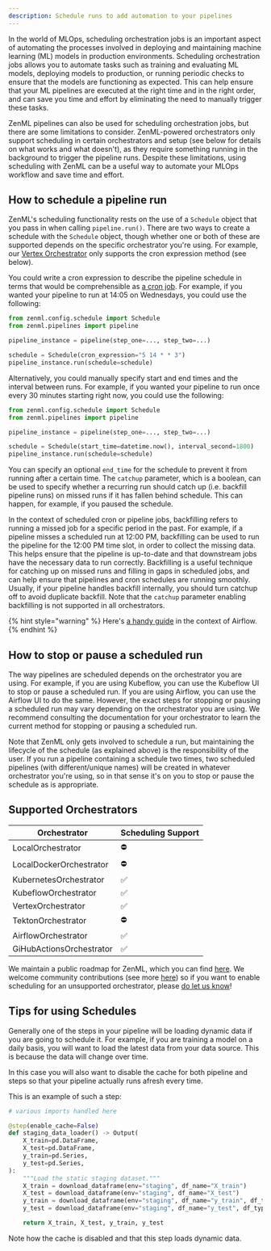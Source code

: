 ```yaml
---
description: Schedule runs to add automation to your pipelines
---
```


In the world of MLOps, scheduling orchestration jobs is an important aspect of automating the processes involved in deploying and maintaining machine learning (ML) models in production environments. Scheduling orchestration jobs allows you to automate tasks such as training and evaluating ML models, deploying models to production, or running periodic checks to ensure that the models are functioning as expected. This can help ensure that your ML pipelines are executed at the right time and in the right order, and can save you time and effort by eliminating the need to manually trigger these tasks.

ZenML pipelines can also be used for scheduling orchestration jobs, but there are some limitations to consider. ZenML-powered orchestrators only support scheduling in certain orchestrators and setup (see below for details on what works and what doesn't), as they require something running in the background to trigger the pipeline runs. Despite these limitations, using scheduling with ZenML can be a useful way to automate your MLOps workflow and save time and effort.

## How to schedule a pipeline run

ZenML's scheduling functionality rests on the use of a `Schedule` object that
you pass in when calling `pipeline.run()`. There are two ways to create a
schedule with the `Schedule` object, though whether one or both of these are
supported depends on the specific orchestrator you're using. For example, our
[Vertex Orchestrator](../../component-gallery/orchestrators/gcloud-vertexai.md) only supports the cron expression method (see below).

You could write a cron expression to describe the pipeline schedule in terms
that would be comprehensible as [a cron job](https://en.wikipedia.org/wiki/Cron). For example, if you wanted your pipeline to run at 14:05 on Wednesdays, you could use the following:

```python
from zenml.config.schedule import Schedule
from zenml.pipelines import pipeline

pipeline_instance = pipeline(step_one=..., step_two=...)

schedule = Schedule(cron_expression="5 14 * * 3")
pipeline_instance.run(schedule=schedule)
```

Alternatively, you could manually specify start and end times and the interval between runs. For example, if you wanted your pipeline to run once every 30 minutes starting right now, you could use the following:

```python
from zenml.config.schedule import Schedule
from zenml.pipelines import pipeline

pipeline_instance = pipeline(step_one=..., step_two=...)

schedule = Schedule(start_time=datetime.now(), interval_second=1800)
pipeline_instance.run(schedule=schedule)
```

You can specify an optional `end_time` for the schedule to prevent it from running after a certain time. The `catchup` parameter, which is a boolean, can be used to specify whether a recurring run should catch up (i.e. backfill pipeline
runs) on missed runs if it has fallen behind schedule. This can happen, for
example, if you paused the schedule.

In the context of scheduled cron or pipeline jobs, backfilling refers to running
a missed job for a specific period in the past. For example, if a pipeline
misses a scheduled run at 12:00 PM, backfilling can be used to run the pipeline
for the 12:00 PM time slot, in order to collect the missing data. This helps
ensure that the pipeline is up-to-date and that downstream jobs have the
necessary data to run correctly. Backfilling is a useful technique for catching
up on missed runs and filling in gaps in scheduled jobs, and can help ensure
that pipelines and cron schedules are running smoothly. Usually, if your
pipeline handles backfill internally, you should turn catchup off to avoid
duplicate backfill. Note that the `catchup` parameter enabling
backfilling is not supported in all orchestrators.

{% hint style="warning" %}
Here's [a handy guide](https://medium.com/nerd-for-tech/airflow-catchup-backfill-demystified-355def1b6f92) in the context of Airflow.
{% endhint %}

## How to stop or pause a scheduled run

The way pipelines are scheduled depends on the orchestrator you are using. For
example, if you are using Kubeflow, you can use the Kubeflow UI to stop or pause
a scheduled run. If you are using Airflow, you can use the Airflow UI to do the
same. However, the exact steps for stopping or pausing a scheduled run may vary
depending on the orchestrator you are using. We recommend consulting the
documentation for your orchestrator to learn the current method for stopping or
pausing a scheduled run.

Note that ZenML only gets involved to schedule a run, but maintaining the
lifecycle of the schedule (as explained above) is the responsibility of the
user. If you run a pipeline containing a schedule two times, two scheduled
pipelines (with different/unique names) will be created in whatever orchestrator you're using, so in that
sense it's on you to stop or pause the schedule as is appropriate.

## Supported Orchestrators

| Orchestrator | Scheduling Support |
| ------------ | ------------------ |
| LocalOrchestrator | ⛔️ |
| LocalDockerOrchestrator | ⛔️ |
| KubernetesOrchestrator | ✅ |
| KubeflowOrchestrator | ✅ |
| VertexOrchestrator | ✅ |
| TektonOrchestrator | ⛔️ |
| AirflowOrchestrator | ✅ |
| GiHubActionsOrchestrator | ✅ |

We maintain a public roadmap for ZenML, which you can find
[here](https://zenml.io/roadmap). We welcome community contributions (see more
[here](https://github.com/zenml-io/zenml/blob/main/CONTRIBUTING.md)) so if you want to enable scheduling for an unsupported orchestrator,
please [do let us know](https://zenml.io/slack-invite)!

## Tips for using Schedules

Generally one of the steps in your pipeline will be loading dynamic data if you
are going to schedule it. For example, if you are training a model on a daily
basis, you will want to load the latest data from your data source. This is
because the data will change over time.

In this case you will also want to disable the cache for both pipeline and steps
so that your pipeline actually runs afresh every time.

This is an example of such a step:

```python
# various imports handled here

@step(enable_cache=False)
def staging_data_loader() -> Output(
    X_train=pd.DataFrame,
    X_test=pd.DataFrame,
    y_train=pd.Series,
    y_test=pd.Series,
):
    """Load the static staging dataset."""
    X_train = download_dataframe(env="staging", df_name="X_train")
    X_test = download_dataframe(env="staging", df_name="X_test")
    y_train = download_dataframe(env="staging", df_name="y_train", df_type="series")
    y_test = download_dataframe(env="staging", df_name="y_test", df_type="series")

    return X_train, X_test, y_train, y_test
```

Note how the cache is disabled and that this step loads dynamic data.
